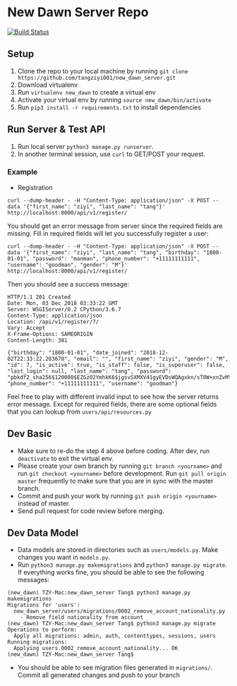 # New Dawn Server Repo
[![Build Status](https://travis-ci.org/new-dawn/new_dawn_server.svg?branch=master)](https://travis-ci.org/new-dawn/new_dawn_server)

## Setup
1. Clone the repo to your local machine by running `git clone https://github.com/tangziyi001/new_dawn_server.git`
2. Download virtualenv
3. Run `virtualenv new_dawn` to create a virtual env
4. Activate your virtual env by running `source new_dawn/bin/activate`
5. Run `pip3 install -r requirements.txt` to install dependencies

## Run Server & Test API
1. Run local server `python3 manage.py runserver`.
2. In another terminal session, use `curl` to GET/POST your request.

### Example
* Registration
```
curl --dump-header - -H "Content-Type: application/json" -X POST --data '{"first_name": "ziyi", "last_name": "tang"}' http://localhost:8000/api/v1/register/
``` 
You should get an error message from server since the required fields are missing. Fill in required fields will let you successfully register a user:
```
curl --dump-header - -H "Content-Type: application/json" -X POST --data '{"first_name": "ziyi", "last_name": "tang", "birthday": "1800-01-01", "password": "manman", "phone_number": "+11111111111", "username": "goodman", "gender": "M"}' http://localhost:8000/api/v1/register/
```
Then you should see a success message:
```
HTTP/1.1 201 Created
Date: Mon, 03 Dec 2018 03:33:22 GMT
Server: WSGIServer/0.2 CPython/3.6.7
Content-Type: application/json
Location: /api/v1/register/7/
Vary: Accept
X-Frame-Options: SAMEORIGIN
Content-Length: 381

{"birthday": "1800-01-01", "date_joined": "2018-12-02T22:33:22.203670", "email": "", "first_name": "ziyi", "gender": "M", "id": 7, "is_active": true, "is_staff": false, "is_superuser": false, "last_login": null, "last_name": "tang", "password": "pbkdf2_sha256$120000$EZGzO2YmhkK6$jgsvSXMXV41gyEVDsWQAgxkn/sT0W+xnZvMYUkNY8DA=", "phone_number": "+11111111111", "username": "goodman"}
```
Feel free to play with different invalid input to see how the server returns error message.
Except for required fields, there are some optional fields that you can lookup from `users/api/resources.py`

## Dev Basic
* Make sure to re-do the step 4 above before coding. After dev, run `deactivate` to exit the virtual env.
* Please create your own branch by running `git branch <yourname>` and run `git checkout <yourname>` before development. Run `git pull origin master` frequently to make sure that you are in sync with the master branch.
* Commit and push your work by running `git push origin <yourname>` instead of master.
* Send pull request for code review before merging.

## Dev Data Model
* Data models are stored in directories such as `users/models.py`. Make changes you want in `models.py`.
* Run `python3 manage.py makemigrations` and `python3 manage.py migrate`. If everything works fine, you should be able to see the following messages:
```
(new_dawn) TZY-Mac:new_dawn_server Tang$ python3 manage.py makemigrations
Migrations for 'users':
  new_dawn_server/users/migrations/0002_remove_account_nationality.py
    - Remove field nationality from account
(new_dawn) TZY-Mac:new_dawn_server Tang$ python3 manage.py migrate
Operations to perform:
  Apply all migrations: admin, auth, contenttypes, sessions, users
Running migrations:
  Applying users.0002_remove_account_nationality... OK
(new_dawn) TZY-Mac:new_dawn_server Tang$ 
```
* You should be able to see migration files generated in `migrations/`. Commit all generated changes and push to your branch
